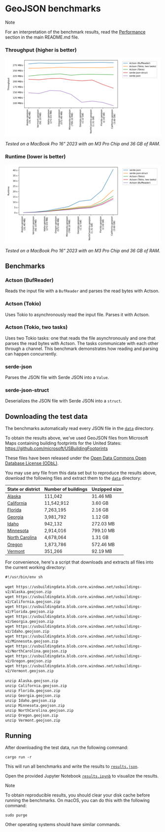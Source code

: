 # GeoJSON benchmarks

> [!NOTE]
> For an interpretation of the benchmark results, read the [Performance](../README.md#performance) section in the main README.md file.

### Throughput (higher is better)

<img width="750" src="../assets/results-throughput.svg" alt="Throughput">

*Tested on a MacBook Pro 16" 2023 with an M3 Pro Chip and 36 GB of RAM.*

### Runtime (lower is better)

<img width="750" src="../assets/results-runtime.svg" alt="Runtime">

*Tested on a MacBook Pro 16" 2023 with an M3 Pro Chip and 36 GB of RAM.*

## Benchmarks

### Actson (BufReader)

Reads the input file with a `BufReader` and parses the read bytes with Actson.

### Actson (Tokio)

Uses Tokio to asynchronously read the input file. Parses it with Actson.

### Actson (Tokio, two tasks)

Uses two Tokio tasks: one that reads the file asynchronously and one that parses the read bytes with Actson. The tasks communicate with each other through a channel. This benchmark demonstrates how reading and parsing can happen concurrently.

### serde-json

Parses the JSON file with Serde JSON into a `Value`.

### serde-json-struct

Deserializes the JSON file with Serde JSON into a `struct`.

## Downloading the test data

The benchmarks automatically read every JSON file in the [`data`](data) directory.

To obtain the results above, we've used GeoJSON files from Microsoft Maps containing building footprints for the United States:
https://github.com/microsoft/USBuildingFootprints

These files have been released under the [Open Data Commons Open Database License (ODbL)](https://opendatacommons.org/licenses/odbl/).

You may use any file from this data set but to reproduce the results above, download the following files and extract them to the [`data`](data) directory:

| State or district | Number of buildings | Unzipped size |
|-------------------|---------------------|---------------|
| [Alaska](https://usbuildingdata.blob.core.windows.net/usbuildings-v2/Alaska.geojson.zip) | 111,042 | 31.46 MB |
| [California](https://usbuildingdata.blob.core.windows.net/usbuildings-v2/California.geojson.zip) | 11,542,912 | 3.60 GB |
| [Florida](https://usbuildingdata.blob.core.windows.net/usbuildings-v2/Florida.geojson.zip) | 7,263,195 | 2.16 GB |
| [Georgia](https://usbuildingdata.blob.core.windows.net/usbuildings-v2/Georgia.geojson.zip) | 3,981,792 | 1.12 GB |
| [Idaho](https://usbuildingdata.blob.core.windows.net/usbuildings-v2/Idaho.geojson.zip) | 942,132 | 272.03 MB |
| [Minnesota](https://usbuildingdata.blob.core.windows.net/usbuildings-v2/Minnesota.geojson.zip) | 2,914,016 | 799.10 MB |
| [North Carolina](https://usbuildingdata.blob.core.windows.net/usbuildings-v2/NorthCarolina.geojson.zip) | 4,678,064 | 1.31 GB |
| [Oregon](https://usbuildingdata.blob.core.windows.net/usbuildings-v2/Oregon.geojson.zip) | 1,873,786 | 572.46 MB |
| [Vermont](https://usbuildingdata.blob.core.windows.net/usbuildings-v2/Vermont.geojson.zip) | 351,266 | 92.19 MB |

For convenience, here's a script that downloads and extracts all files into the current working directory:

```shell
#!/usr/bin/env sh

wget https://usbuildingdata.blob.core.windows.net/usbuildings-v2/Alaska.geojson.zip
wget https://usbuildingdata.blob.core.windows.net/usbuildings-v2/California.geojson.zip
wget https://usbuildingdata.blob.core.windows.net/usbuildings-v2/Florida.geojson.zip
wget https://usbuildingdata.blob.core.windows.net/usbuildings-v2/Georgia.geojson.zip
wget https://usbuildingdata.blob.core.windows.net/usbuildings-v2/Idaho.geojson.zip
wget https://usbuildingdata.blob.core.windows.net/usbuildings-v2/Minnesota.geojson.zip
wget https://usbuildingdata.blob.core.windows.net/usbuildings-v2/NorthCarolina.geojson.zip
wget https://usbuildingdata.blob.core.windows.net/usbuildings-v2/Oregon.geojson.zip
wget https://usbuildingdata.blob.core.windows.net/usbuildings-v2/Vermont.geojson.zip

unzip Alaska.geojson.zip
unzip California.geojson.zip
unzip Florida.geojson.zip
unzip Georgia.geojson.zip
unzip Idaho.geojson.zip
unzip Minnesota.geojson.zip
unzip NorthCarolina.geojson.zip
unzip Oregon.geojson.zip
unzip Vermont.geojson.zip
```

## Running

After downloading the test data, run the following command:

    cargo run -r

This will run all benchmarks and write the results to [`results.json`](results.json).

Open the provided Jupyter Notebook [`results.ipynb`](results.ipynb) to visualize the results.

> [!NOTE]
> To obtain reproducible results, you should clear your disk cache before running the benchmarks. On macOS, you can do this with the following command:
>
>     sudo purge
>
> Other operating systems should have similar commands.
